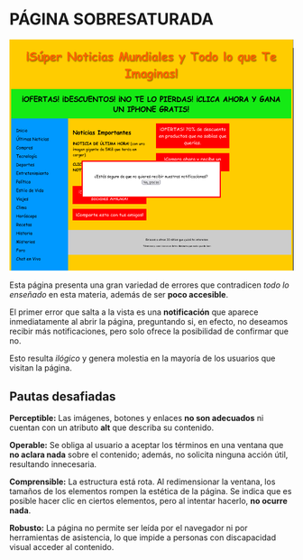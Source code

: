 # PÁGINA SOBRESATURADA

![alt text](SOBRESATURADO.png)

Esta página presenta una gran variedad de errores que contradicen *todo lo enseñado* en esta materia, además de ser **poco accesible**.

El primer error que salta a la vista es una **notificación** que aparece inmediatamente al abrir la página, preguntando si, en efecto, no deseamos recibir más notificaciones, pero solo ofrece la posibilidad de confirmar que no. 

Esto resulta *ilógico* y genera molestia en la mayoría de los usuarios que visitan la página.

## Pautas desafiadas

**Perceptible:** Las imágenes, botones y enlaces **no son adecuados** ni cuentan con un atributo **alt** que describa su contenido.

**Operable:** Se obliga al usuario a aceptar los términos en una ventana que **no aclara nada** sobre el contenido; además, no solicita ninguna acción útil, resultando innecesaria.

**Comprensible:** La estructura está rota. Al redimensionar la ventana, los tamaños de los elementos rompen la estética de la página. Se indica que es posible hacer clic en ciertos elementos, pero al intentar hacerlo, **no ocurre nada**.

**Robusto:** La página no permite ser leída por el navegador ni por herramientas de asistencia, lo que impide a personas con discapacidad visual acceder al contenido.
